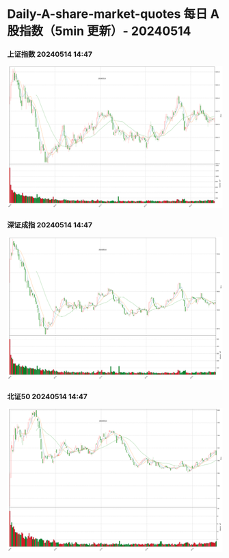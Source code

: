 
# Daily-A-share-market-quotes 每日 A 股指数（5min 更新）- 20240514

### 上证指数 20240514 14:47
![](./fig/2024/5/20240514-sh000001.png)

### 深证成指 20240514 14:47
![](./fig/2024/5/20240514-sz399001.png)

### 北证50 20240514 14:47
![](./fig/2024/5/20240514-bj899050.png)
